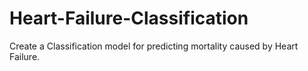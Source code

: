 # Heart-Failure-Classification
Create a Classification model for predicting mortality caused by Heart Failure.
